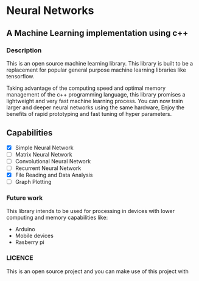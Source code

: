 # Neural Networks 

## A Machine Learning implementation using c++

### Description
This is an open source machine learning library. This library is built to be a replacement for popular general purpose machine learning libraries like tensorflow. 

Taking advantage of the computing speed and optimal memory management of the c++ programming language, this library promises a lightweight and very fast machine learning process. You can now train larger and deeper neural networks using the same hardware, Enjoy the benefits of rapid prototyping and fast tuning of hyper parameters.

## Capabilities
- [x] Simple Neural Network
- [ ] Matrix Neural Network
- [ ] Convolutional Neural Network
- [ ] Recurrent Neural Network
- [x] File Reading and Data Analysis
- [ ] Graph Plotting

### Future work
This library intends to be used for processing in devices with lower computing and memory capabilities like: 
- Arduino
- Mobile devices
- Rasberry pi

### LICENCE
This is an open source project and you can make use of this project with 